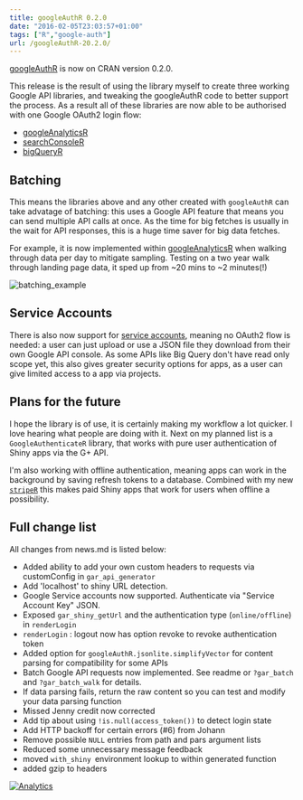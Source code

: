 ```yaml
---
title: googleAuthR 0.2.0
date: "2016-02-05T23:03:57+01:00"
tags: ["R","google-auth"]
url: /googleAuthR-20.2.0/
---
```


[googleAuthR](https://github.com/MarkEdmondson1234/googleAuthR) is now on CRAN version 0.2.0.

This release is the result of using the library myself to create three working Google API libraries, and tweaking the googleAuthR code to better support the process.  As a result all of these libraries are now able to be authorised with one Google OAuth2 login flow:

* [googleAnalyticsR](https://github.com/MarkEdmondson1234/googleAnalyticsR_public)
* [searchConsoleR](https://github.com/MarkEdmondson1234/searchConsoleR)
* [bigQueryR](https://github.com/MarkEdmondson1234/bigQueryR)

## Batching 

This means the libraries above and any other created with `googleAuthR` can take advatage of batching: this uses a Google API feature that means you can send multiple API calls at once.  As the time for big fetches is usually in the wait for API responses, this is a huge time saver for big data fetches.  

For example, it is now implemented within [googleAnalyticsR](https://github.com/MarkEdmondson1234/googleAnalyticsR_public) when walking through data per day to mitigate sampling.  Testing on a two year walk through landing page data, it sped up from ~20 mins to ~2 minutes(!)

![batching_example](../images/batch_example.png)

## Service Accounts

There is also now support for [service accounts](https://developers.google.com/identity/protocols/OAuth2ServiceAccount), meaning no OAuth2 flow is needed: a user can just upload or use a JSON file they download from their own Google API console.  As some APIs like Big Query don't have read only scope yet, this also gives greater security options for apps, as a user can give limited access to a app via projects. 

## Plans for the future

I hope the library is of use, it is certainly making my workflow a lot quicker.  I love hearing what people are doing with it.  Next on my planned list is a `GoogleAuthenticateR` library, that works with pure user authentication of Shiny apps via the G+ API. 

I'm also working with offline authentication, meaning apps can work in the background by saving refresh tokens to a database.  Combined with my new [`stripeR`](https://github.com/MarkEdmondson1234/stripeR) this makes paid Shiny apps that work for users when offline a possibility. 

## Full change list

All changes from news.md is listed below:

* Added ability to add your own custom headers to requests via customConfig in `gar_api_generator`
* Add 'localhost' to shiny URL detection.
* Google Service accounts now supported. Authenticate via "Service Account Key" JSON.
* Exposed `gar_shiny_getUrl` and the authentication type (`online/offline`) in `renderLogin`
* `renderLogin` : logout now has option revoke to revoke authentication token
* Added option for `googleAuthR.jsonlite.simplifyVector` for content parsing for compatibility for some APIs
* Batch Google API requests now implemented. See readme or `?gar_batch` and `?gar_batch_walk` for details.
* If data parsing fails, return the raw content so you can test and modify your data parsing function
* Missed Jenny credit now corrected
* Add tip about using `!is.null(access_token())` to detect login state
* Add HTTP backoff for certain errors (#6) from Johann
* Remove possible `NULL` entries from path and pars argument lists
* Reduced some unnecessary message feedback
* moved `with_shiny `environment lookup to within generated function
* added gzip to headers


[![Analytics](https://ga-beacon.appspot.com/UA-73050356-1/115064340704113209584/googleAuthR/v0.2.0)](https://github.com/MarkEdmondson1234/googleAuthR)



